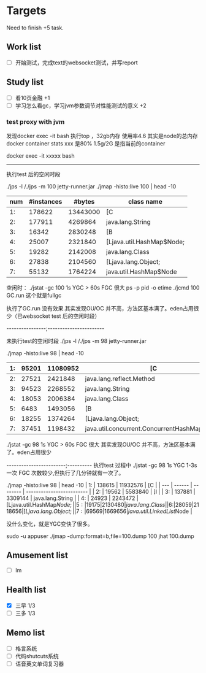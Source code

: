 # Targets

Need to finish +5 task.

## Work list

- [ ] 开始测试，完成text的websocket测试，并写report

## Study list

- [ ] 看10页金融 +1
- [ ] 学习怎么看gc，学习jvm参数调节对性能测试的意义 +2

### test proxy with jvm

发现docker exec -it bash 执行top ，32gb内存 使用率4.6 其实是node的总内存
docker container stats xxx 是80% 1.5g/2G 是指当前的container

docker exec -it xxxxx bash

-------------------------------------
执行test 后的空闲时段

./jps -l /./jps -m
100 jetty-runner.jar
./jmap -histo:live 100 | head -10

 | num | #instances | #bytes   | class name                |
 | --- | ---------- | -------- | ------------------------- |
 | 1:  | 178622     | 13443000 | [C                        |
 | 2:  | 177911     | 4269864  | java.lang.String          |
 | 3:  | 16342      | 2830248  | [B                        |
 | 4:  | 25007      | 2321840  | [Ljava.util.HashMap$Node; |
 | 5:  | 19282      | 2142008  | java.lang.Class           |
 | 6:  | 27838      | 2104560  | [Ljava.lang.Object;       |
 | 7:  | 55132      | 1764224  | java.util.HashMap$Node    |

空闲时：
./jstat -gc 100 1s
YGC > 60s
FGC 很大
ps -p pid -o etime
./jcmd 100 GC.run 这个就是fullgc

执行了GC.run 没有效果.其实发现OU/OC 并不高，方法区基本满了。eden占用很少（已websocket test 后的空闲时段）

----------------;-----------------------

未执行test的空闲时段
./jps -l /./jps -m
98 jetty-runner.jar

./jmap -histo:live 98 | head -10

 | 1:  | 95201 | 11080952 | [C                                          |
 | --- | ----- | -------- | ------------------------------------------- |
 | 2:  | 27521 | 2421848  | java.lang.reflect.Method                    |
 | 3:  | 94523 | 2268552  | java.lang.String                            |
 | 4:  | 18053 | 2006384  | java.lang.Class                             |
 | 5:  | 6483  | 1493056  | [B                                          |
 | 6:  | 18255 | 1374264  | [Ljava.lang.Object;                         |
 | 7:  | 37451 | 1198432  | java.util.concurrent.ConcurrentHashMap$Node |

./jstat -gc 98 1s
YGC > 60s
FGC 很大
其实发现OU/OC 并不高，方法区基本满了。eden占用很少

------------------------;----------
执行test 过程中
./jstat -gc 98 1s
YGC 1-3s 一次
FGC 次数较少,但执行了几分钟就有一次了。

./jmap -histo:live 98 | head -10
| 1:  | 138615 | 11932576 | [C                        |
| --- | ------ | -------- | ------------------------- |
| 2:  | 19562  | 5583840  | [I                        |
| 3:  | 137881 | 3309144  | java.lang.String          |
| 4:  | 24923  | 2243472  | [Ljava.util.HashMap$Node; |
| 5:  | 19175  | 2130480  | java.lang.Class           |
| 6:  | 28059  | 2118656  | [Ljava.lang.Object;       |
| 7:  | 69569  | 1669656  | java.util.LinkedList$Node |

没什么变化，就是YGC变快了很多。

sudo -u appuser ./jmap -dump:format=b,file=100.dump 100
jhat 100.dump

## Amusement list

- [ ] lm

## Health list

- [x] 三早 1/3
- [ ] 三多 1/3

## Memo list

- [ ] 格言系统
- [ ] 代码shutcuts系统
- [ ] 语音英文单词复习器
